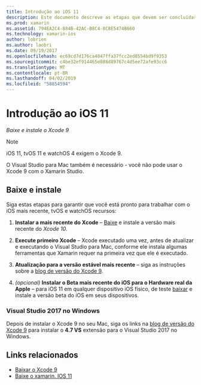 ```yaml
---
title: Introdução ao iOS 11
description: Este documento descreve as etapas que devem ser concluídas para começar a desenvolver aplicativos iOS 11. Ele aborda como baixar o Xcode e atualizar o Visual Studio de 2019.
ms.prod: xamarin
ms.assetid: 794EA2C4-884B-42AC-B8C4-8C8E5474B660
ms.technology: xamarin-ios
author: lobrien
ms.author: laobri
ms.date: 09/19/2017
ms.openlocfilehash: ec69cd7d176ca4047ffa37fcc2ed8554bd9f9353
ms.sourcegitcommit: c4be32ef914465e808d89767c4d5ee72afe93cc6
ms.translationtype: MT
ms.contentlocale: pt-BR
ms.lasthandoff: 04/02/2019
ms.locfileid: "58854594"
---
```

# <a name="getting-started-with-ios-11"></a>Introdução ao iOS 11

_Baixe e instale o Xcode 9_

> [!NOTE]
> iOS 11, tvOS 11 e watchOS 4 exigem o Xcode 9.
>
> O Visual Studio para Mac também é necessário - você não pode usar o Xcode 9 com o Xamarin Studio.

## <a name="download-and-install"></a>Baixe e instale

Siga estas etapas para garantir que você está pronto para trabalhar com o iOS mais recente, tvOS e watchOS recursos:

1. **Instalar a mais recente do Xcode** – [Baixe](https://developer.apple.com/download/) e instale a versão mais recente do _Xcode 10_.

2. **Execute primeiro Xcode** – Xcode executado uma vez, antes de atualizar e executando o Visual Studio para Mac, conforme ele instala algumas ferramentas que Xamarin requer na primeira vez que ele é executado.

3. **Atualização para a versão estável mais recente** – siga as instruções sobre a [blog de versão do Xcode 9](https://releases.xamarin.com/stable-release-15-3-5-with-xcode-9-support/).

4. _(opcional)_  **Instalar o Beta mais recente do iOS para o Hardware real da Apple** – para iOS 11 em qualquer dispositivo iOS físico, de teste [baixar](https://developer.apple.com/download/) e instale a versão beta do iOS em seus dispositivos.


### <a name="visual-studio-2017-on-windows"></a>Visual Studio 2017 no Windows

Depois de instalar o Xcode 9 no seu Mac, siga os links na [blog de versão do Xcode 9](https://releases.xamarin.com/stable-release-15-3-5-with-xcode-9-support/) para instalar o **4.7 VS** extensão para o Visual Studio 2017 no Windows.


## <a name="related-links"></a>Links relacionados

- [Baixar o Xcode 9](https://developer.apple.com/download/)
- [Baixe o xamarin. IOS 11](https://releases.xamarin.com/stable-release-15-3-5-with-xcode-9-support/)
